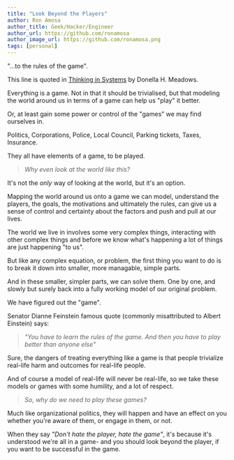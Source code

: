 ```yaml
---
title: "Look Beyond the Players"
author: Ron Amosa
author_title: Geek/Hacker/Engineer
author_url: https://github.com/ronamosa
author_image_url: https://github.com/ronamosa.png
tags: [personal]
---
```


"...to the rules of the game".

This line is quoted in [Thinking in Systems](https://www.goodreads.com/book/show/3828902-thinking-in-systems) by Donella H. Meadows.

Everything is a game. Not in that it should be trivialised, but that modeling the world around us in terms of a game can help us "play" it better.

Or, at least gain some power or control of the "games" we may find ourselves in.

Politics, Corporations, Police, Local Council, Parking tickets, Taxes, Insurance.

They all have elements of a game, to be played.

<!--truncate-->

> *Why even look at the world like this?*

It's not the *only* way of looking at the world, but it's an option.

Mapping the world around us onto a game we can model, understand the players, the goals, the motivations and ultimately the rules, can give us a sense of control and certainty about the factors and push and pull at our lives.

The world we live in involves some very complex things, interacting with other complex things and before we know what's happening a lot of things are just happening "to us".

But like any complex equation, or problem, the first thing you want to do is to break it down into smaller, more managable, simple parts.

And in these smaller, simpler parts, we can solve them. One by one, and slowly but surely back into a fully working model of our original problem.

We have figured out the "game".

Senator Dianne Feinstein famous quote (commonly misattributed to Albert Einstein) says:

>*"You have to learn the rules of the game. And then you have to play better than anyone else"*

Sure, the dangers of treating everything like a game is that people trivialize real-life harm and outcomes for real-life people.

And of course a model of real-life will never be real-life, so we take these models or games with some humility, and a lot of respect.

> *So, why do we need to play these games?*

Much like organizational politics, they will happen and have an effect on you whether you're aware of them, or engage in them, or not.

When they say *"Don't hate the player, hate the game"*, it's because it's understood we're all in a game- and you should look beyond the player, if you want to be successful in the game.

